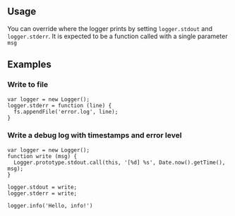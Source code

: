 ## Usage

You can override where the logger prints by setting `logger.stdout` and
`logger.stderr`. It is expected to be a function called with a single parameter
`msg`

## Examples
### Write to file

    var logger = new Logger();
    logger.stderr = function (line) {
      fs.appendFile('error.log', line);
    }

### Write a debug log with timestamps and error level

    var logger = new Logger();
    function write (msg) {
      Logger.prototype.stdout.call(this, '[%d] %s', Date.now().getTime(), msg);
    }

    logger.stdout = write;
    logger.stderr = write;

    logger.info('Hello, info!')
